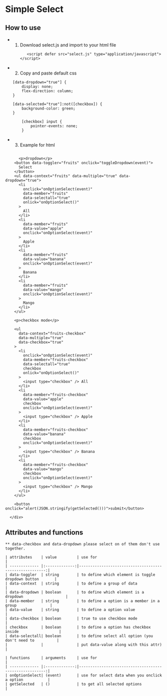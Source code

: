 # Simple Select

## How to use

- 1. Download select.js and import to your html file
     ```
        <script defer src="select.js" type="application/javascript"></script>
     ```
- 2. Copy and paste default css

  ```
  [data-dropdown="true"] {
      display: none;
      flex-direction: column;
  }

  ```

  ```
  [data-selected="true"]:not([checkbox]) {
      background-color: green;
  }
  ```

  ```
      [checkbox] input {
          pointer-events: none;
      }

  ```

- 3. Example for html

```

      <p>dropdown</p>
    <button data-toggler="fruits" onclick="toggleDropdown(event)">
      Select
    </button>
    <ul data-context="fruits" data-multiple="true" data-dropdown="true">
      <li
        onclick="onOptionSelect(event)"
        data-member="fruits"
        data-selectall="true"
        onlick="onOptionSelect()"
      >
        All
      </li>
      <li
        data-member="fruits"
        data-value="apple"
        onclick="onOptionSelect(event)"
      >
        Apple
      </li>
      <li
        data-member="fruits"
        data-value="banana"
        onclick="onOptionSelect(event)"
      >
        Banana
      </li>
      <li
        data-member="fruits"
        data-value="mango"
        onclick="onOptionSelect(event)"
      >
        Mango
      </li>
    </ul>

    <p>checkbox mode</p>

    <ul
      data-context="fruits-checkbox"
      data-multiple="true"
      data-checkbox="true"
    >
      <li
        onclick="onOptionSelect(event)"
        data-member="fruits-checkbox"
        data-selectall="true"
        checkbox
        onlick="onOptionSelect()"
      >
        <input type="checkbox" /> All
      </li>
      <li
        data-member="fruits-checkbox"
        data-value="apple"
        checkbox
        onclick="onOptionSelect(event)"
      >
        <input type="checkbox" /> Apple
      </li>
      <li
        data-member="fruits-checkbox"
        data-value="banana"
        checkbox
        onclick="onOptionSelect(event)"
      >
        <input type="checkbox" /> Banana
      </li>
      <li
        data-member="fruits-checkbox"
        data-value="mango"
        checkbox
        onclick="onOptionSelect(event)"
      >
        <input type="checkbox" /> Mango
      </li>
    </ul>

    <button onclick="alert(JSON.stringify(getSelected()))">submit</button>

  </div>
```

## Attributes and functions

    ** data-checkbox and data-dropdown please select on of them don't use together.

    | attributes    | value         | use for                                                 |
    | ------------- |:-------------:|-------------------------------------------------------:|
    | data-toggler  | string        | to define which element is toggle dropdown button       |
    | data-context  | string        | to define a group of data                               |
    | data-dropdown | boolean       | to define which element is a dropdown                   |
    | data-member   | string        | to define a option is a member in a group               |
    | data-value    | string        | to define a option value                                |
    | data-checkbox | boolean       | true to use checkbox mode                               |
    | checkbox      | boolean       | to define a option has checkbox inside                  |
    | data-selectall| boolean       | to define select all option (you don't need to          |
    |               |               | put data-value along with this attr)                    |

    | functions     | arguments     | use for                                                 |
    | ------------- |:-------------:|-------------------------------------------------------:|
    | onOptionSelect| (event)       | use for select data when you onclick a option           |
    | getSelected   | ()            | to get all selected options                             |
